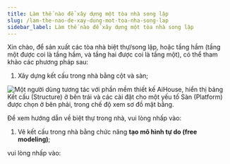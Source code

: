 ```yaml
---
title: Làm thế nào để xây dựng một tòa nhà song lập
slug: /lam-the-nao-de-xay-dung-mot-toa-nha-song-lap
sidebar_label: Làm thế nào để xây dựng một tòa nhà song lập
---
```


Xin chào, để sản xuất các tòa nhà biệt thự/song lập, hoặc tầng hầm (tầng một được coi là tầng hầm, và tầng hai được coi là tầng một), có thể tham khảo các phương pháp sau:

1. Xây dựng kết cấu trong nhà bằng cột và sàn;

![Một người dùng tương tác với phần mềm thiết kế AiHouse, hiển thị bảng Kết cấu (Structure) ở bên trái và các cài đặt cho một yếu tố Sàn (Platform) được chọn ở bên phải, trong chế độ xem sơ đồ mặt bằng.](https://storage.googleapis.com/jegavn_kb/images/cf11b99f-22d3-4f95-a403-cb5ff1efe91c.png)

Để xem hướng dẫn về biệt thự trong nhà, vui lòng nhấp vào: 

1. Vẽ kết cấu trong nhà bằng chức năng **tạo mô hình tự do (free modeling)**;

vui lòng nhấp vào: